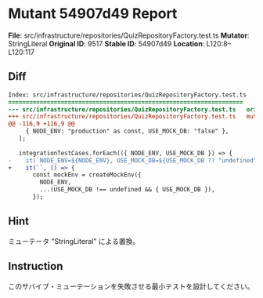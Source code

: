 # Mutant 54907d49 Report

**File**: src/infrastructure/repositories/QuizRepositoryFactory.test.ts
**Mutator**: StringLiteral
**Original ID**: 9517
**Stable ID**: 54907d49
**Location**: L120:8–L120:117

## Diff

```diff
Index: src/infrastructure/repositories/QuizRepositoryFactory.test.ts
===================================================================
--- src/infrastructure/repositories/QuizRepositoryFactory.test.ts	original
+++ src/infrastructure/repositories/QuizRepositoryFactory.test.ts	mutated #9517
@@ -116,9 +116,9 @@
     { NODE_ENV: "production" as const, USE_MOCK_DB: "false" },
   ];
 
   integrationTestCases.forEach(({ NODE_ENV, USE_MOCK_DB }) => {
-    it(`NODE_ENV=${NODE_ENV}, USE_MOCK_DB=${USE_MOCK_DB ?? "undefined"}: shouldUseMockとcreateQuizRepositoryの結果が一致する`, () => {
+    it(``, () => {
       const mockEnv = createMockEnv({
         NODE_ENV,
         ...(USE_MOCK_DB !== undefined && { USE_MOCK_DB }),
       });
```

## Hint

ミューテータ "StringLiteral" による置換。

## Instruction

このサバイブ・ミューテーションを失敗させる最小テストを設計してください。
